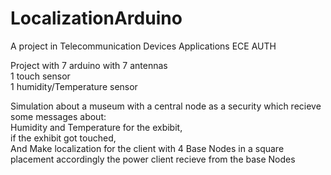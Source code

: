 # LocalizationArduino
A project in  Telecommunication Devices Applications ECE AUTH

Project with 7 arduino with 7 antennas <br>
             1 touch sensor <br>
             1 humidity/Temperature sensor <br>

Simulation about a museum with a central node as a security which recieve some messages about: <br>
Humidity and Temperature for the exbibit, <br>
if the exhibit got touched, <br>
And Make  localization for the client with 4 Base Nodes in a square placement accordingly the power client recieve from the base Nodes 



